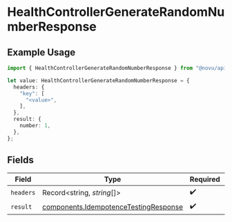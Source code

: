 # HealthControllerGenerateRandomNumberResponse

## Example Usage

```typescript
import { HealthControllerGenerateRandomNumberResponse } from "@novu/api/models/operations";

let value: HealthControllerGenerateRandomNumberResponse = {
  headers: {
    "key": [
      "<value>",
    ],
  },
  result: {
    number: 1,
  },
};
```

## Fields

| Field                                                                                          | Type                                                                                           | Required                                                                                       | Description                                                                                    |
| ---------------------------------------------------------------------------------------------- | ---------------------------------------------------------------------------------------------- | ---------------------------------------------------------------------------------------------- | ---------------------------------------------------------------------------------------------- |
| `headers`                                                                                      | Record<string, *string*[]>                                                                     | :heavy_check_mark:                                                                             | N/A                                                                                            |
| `result`                                                                                       | [components.IdempotenceTestingResponse](../../models/components/idempotencetestingresponse.md) | :heavy_check_mark:                                                                             | N/A                                                                                            |